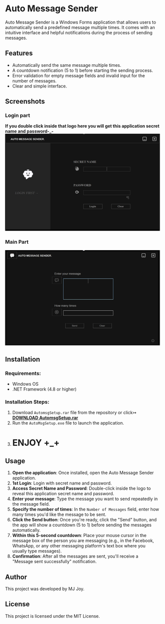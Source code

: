 # Auto Message Sender

Auto Message Sender is a Windows Forms application that allows users to automatically send a predefined message multiple times. It comes with an intuitive interface and helpful notifications during the process of sending messages.

## Features
- Automatically send the same message multiple times.
- A countdown notification (5 to 1) before starting the sending process.
- Error validation for empty message fields and invalid input for the number of messages.
- Clear and simple interface.

## Screenshots

### Login part
**If you double click inside that logo here you will get this application secret name and password-_-**
![Countdown Notification](./images/1.jpg)

### Main Part
![Message Sent Confirmation](./images/2.jpg)

## Installation

### Requirements:
- Windows OS
- .NET Framework (4.8 or higher)

### Installation Steps:

1. Download `AutomsgSetup.rar` file from the repository or click↣ [**DOWNLOAD AutomsgSetup.rar**](https://raw.githubusercontent.com/MJJoy49/AutoMsgSender/main/AutomsgSetup.rar
)
2. Run the `AutoMsgSetup.exe` file to launch the application.
3. # ENJOY +_+



## Usage

1. **Open the application**: Once installed, open the Auto Message Sender application.
2. **1st Login**: Login with secret name and password.
3. **Access Secret Name and Password**: Double-click inside the logo to reveal this application secret name and password.
4. **Enter your message**: Type the message you want to send repeatedly in the message field.
5. **Specify the number of times**: In the `Number of Messages` field, enter how many times you'd like the message to be sent.
6. **Click the Send button**: Once you're ready, click the "Send" button, and the app will show a countdown (5 to 1) before sending the messages automatically.
7. **Within this 5-second countdown**: Place your mouse cursor in the message box of the person you are messaging (e.g., in the Facebook, WhatsApp, or any other messaging platform's text box where you usually type messages).
8. **Confirmation**: After all the messages are sent, you'll receive a "Message sent successfully" notification.

## Author
This project was developed by MJ Joy. 

## License
This project is licensed under the MIT License.

